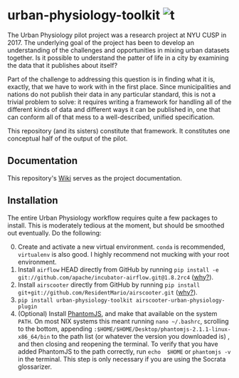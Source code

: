 # urban-physiology-toolkit ![t](https://img.shields.io/badge/status-alpha-red.svg)

The Urban Physiology pilot project was a research project at NYU CUSP in 2017. The underlying goal of the project 
has been to develop an understanding of the challenges and opportunities in mixing urban datasets together. Is it 
possible to understand the patter of life in a city by examining the data that it publishes about itself?

Part of the challenge to addressing this question is in finding what it is, exactly, that we have to work with in 
the first place. Since municipalities and nations do not publish their data in any particular standard, this is not a
trivial problem to solve: it requires writing a framework for handling all of the different kinds of data and 
different ways it can be published in, one that can conform all of that mess to a well-described, unified 
specification.

This repository (and its sisters) constitute that framework. It constitutes one conceptual half of the output of the
pilot.

## Documentation

This repository's [Wiki](https://github.com/ResidentMario/urban-physiology-toolkit/wiki) serves as the project 
documentation.

## Installation

The entire Urban Physiology workflow requires quite a few packages to install. This is moderately tedious at the 
moment, but should be smoothed out eventually. Do the following:

0. Create and activate a new virtual environment. `conda` is recommended, `virtualenv` is also good. I highly recommend 
not mucking with your root environment.
1. Install `airflow` HEAD directly from GitHub by running 
`pip install -e git://github.com/apache/incubator-airflow.git@1.8.2rc4` ([why?](https://github.com/ResidentMario/airscooter#installation)).
2. Install `airscooter` directly from GitHub by running `pip install git+git://github.com/ResidentMario/airscooter.git` ([why?](https://github.com/ResidentMario/airscooter#installation)).
3. `pip install urban-physiology-toolkit airscooter-urban-physiology-plugin`
4. (Optional) Install [PhantomJS](http://phantomjs.org/), and make that available on the system `PATH`. On most NIX systems 
this meant running `nano ~/.bashrc`, scrolling to the bottom, appending 
`:$HOME/$HOME/Desktop/phantomjs-2.1.1-linux-x86_64/bin` to the path list (or whatever the version you downloaded is)
, and then closing and reopening the terminal. To verify that you have added PhantomJS to the path correctly, run `echo 
$HOME` or `phantomjs -v` in the terminal. This step is only necessary if you are using the Socrata glossarizer.
